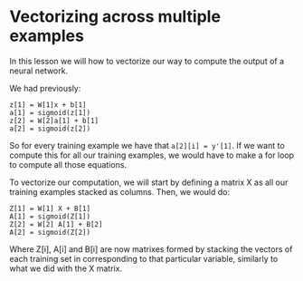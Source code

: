 # Vectorizing across multiple examples

In this lesson we will how to vectorize our way to compute the output of a neural network.

We had previously:

```
z[1] = W[1]x + b[1]
a[1] = sigmoid(z[1])
z[2] = W[2]a[1] + b[1]
a[2] = sigmoid(z[2])
```

So for every training example we have that `a[2][i] = y'[1]`. If we want to compute this for all our training examples, we would have to make a for loop to compute all those equations.

To vectorize our computation, we will start by defining a matrix X as all our training examples stacked as columns. Then, we would do:

```
Z[1] = W[1] X + B[1]
A[1] = sigmoid(Z[1])
Z[2] = W[2] A[1] + B[2]
A[2] = sigmoid(Z[2])
```

Where Z[i], A[i] and B[i] are now matrixes formed by stacking the vectors of each training set in corresponding to that particular variable, similarly to what we did with the X matrix.
